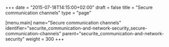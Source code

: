 +++
date = "2015-07-18T14:15:00+02:00"
draft = false
title = "Secure communication channels"
type = "page"

[menu.main]
name="Secure communication channels"
identifier="securite_communication-and-network-security_secure-communication-channels"
parent="securite_communication-and-network-security"
weight = 300
+++